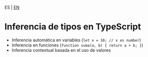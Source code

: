 <!-- MULTILANGUAJE MENU START -->
ES | [EN](https://lckpig.gitbook.io/practical-dev-handbook/typescript/type-inference-annotations/type-inference)
<!-- MULTILANGUAJE MENU END -->

# Inferencia de tipos en TypeScript

- Inferencia automática en variables (`let x = 10; // x es number`)
- Inferencia en funciones (`function suma(a, b) { return a + b; }`)
- Inferencia contextual basada en el uso de valores 